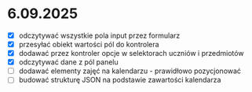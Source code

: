 # 6.09.2025
- [x] odczytywać wszystkie pola input przez formularz
- [x] przesyłać obiekt wartości pól do kontrolera
- [x] dodawać przez kontroler opcje w selektorach uczniów i przedmiotów
- [x] odczytywać dane z pól panelu
- [ ] dodawać elementy zajęć na kalendarzu - prawidłowo pozycjonować
- [ ] budować strukturę JSON na podstawie zawartości kalendarza
